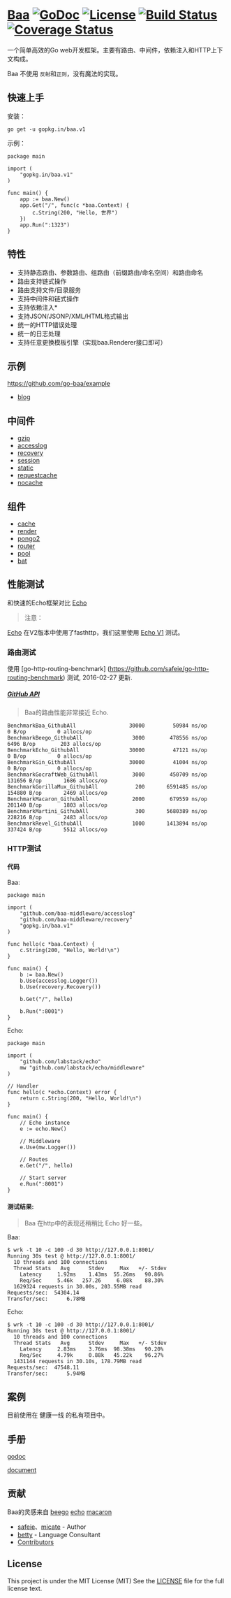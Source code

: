 # [Baa](http://go-baa.github.io/baa) [![GoDoc](http://img.shields.io/badge/go-documentation-blue.svg?style=flat-square)](http://godoc.org/github.com/go-baa/baa) [![License](http://img.shields.io/badge/license-mit-blue.svg?style=flat-square)](https://raw.githubusercontent.com/go-baa/baa/master/LICENSE) [![Build Status](http://img.shields.io/travis/go-baa/baa.svg?style=flat-square)](https://travis-ci.org/go-baa/baa) [![Coverage Status](http://img.shields.io/coveralls/go-baa/baa.svg?style=flat-square)](https://coveralls.io/r/go-baa/baa)

一个简单高效的Go web开发框架。主要有路由、中间件，依赖注入和HTTP上下文构成。

Baa 不使用 ``反射``和``正则``，没有魔法的实现。

## 快速上手

安装：

```
go get -u gopkg.in/baa.v1
```

示例：

```
package main

import (
    "gopkg.in/baa.v1"
)

func main() {
    app := baa.New()
    app.Get("/", func(c *baa.Context) {
        c.String(200, "Hello, 世界")
    })
    app.Run(":1323")
}
```

## 特性

* 支持静态路由、参数路由、组路由（前缀路由/命名空间）和路由命名
* 路由支持链式操作
* 路由支持文件/目录服务
* 支持中间件和链式操作
* 支持依赖注入*
* 支持JSON/JSONP/XML/HTML格式输出
* 统一的HTTP错误处理
* 统一的日志处理
* 支持任意更换模板引擎（实现baa.Renderer接口即可）

## 示例

https://github.com/go-baa/example

* [blog](https://github.com/go-baa/example/tree/master/blog)

## 中间件

* [gzip](https://github.com/baa-middleware/gzip)
* [accesslog](https://github.com/baa-middleware/accesslog)
* [recovery](https://github.com/baa-middleware/recovery)
* [session](https://github.com/baa-middleware/session)
* [static](https://github.com/baa-middleware/static)
* [requestcache](https://github.com/baa-middleware/requestcache)
* [nocache](https://github.com/baa-middleware/nocache)

## 组件

* [cache](https://github.com/go-baa/cache)
* [render](https://github.com/go-baa/render)
* [pongo2](https://github.com/go-baa/pongo2)
* [router](https://github.com/go-baa/router)
* [pool](https://github.com/go-baa/pool)
* [bat](https://github.com/go-baa/bat)

## 性能测试

和快速的Echo框架对比 [Echo](https://github.com/labstack/echo)

> 注意：

[Echo](https://github.com/labstack/echo) 在V2版本中使用了fasthttp，我们这里使用 [Echo V1](https://github.com/labstack/echo/releases/tag/v1.4) 测试。

### 路由测试

使用 [go-http-routing-benchmark] (https://github.com/safeie/go-http-routing-benchmark) 测试, 2016-02-27 更新.

##### [GitHub API](http://developer.github.com/v3)

> Baa的路由性能非常接近 Echo.

```
BenchmarkBaa_GithubAll          	   30000	     50984 ns/op	       0 B/op	       0 allocs/op
BenchmarkBeego_GithubAll        	    3000	    478556 ns/op	    6496 B/op	     203 allocs/op
BenchmarkEcho_GithubAll         	   30000	     47121 ns/op	       0 B/op	       0 allocs/op
BenchmarkGin_GithubAll          	   30000	     41004 ns/op	       0 B/op	       0 allocs/op
BenchmarkGocraftWeb_GithubAll   	    3000	    450709 ns/op	  131656 B/op	    1686 allocs/op
BenchmarkGorillaMux_GithubAll   	     200	   6591485 ns/op	  154880 B/op	    2469 allocs/op
BenchmarkMacaron_GithubAll      	    2000	    679559 ns/op	  201140 B/op	    1803 allocs/op
BenchmarkMartini_GithubAll      	     300	   5680389 ns/op	  228216 B/op	    2483 allocs/op
BenchmarkRevel_GithubAll        	    1000	   1413894 ns/op	  337424 B/op	    5512 allocs/op
```

### HTTP测试

#### 代码

Baa:

```
package main

import (
	"github.com/baa-middleware/accesslog"
	"github.com/baa-middleware/recovery"
	"gopkg.in/baa.v1"
)

func hello(c *baa.Context) {
	c.String(200, "Hello, World!\n")
}

func main() {
	b := baa.New()
	b.Use(accesslog.Logger())
	b.Use(recovery.Recovery())

	b.Get("/", hello)

	b.Run(":8001")
}
```

Echo:

```
package main

import (
	"github.com/labstack/echo"
	mw "github.com/labstack/echo/middleware"
)

// Handler
func hello(c *echo.Context) error {
	return c.String(200, "Hello, World!\n")
}

func main() {
	// Echo instance
	e := echo.New()

	// Middleware
	e.Use(mw.Logger())

	// Routes
	e.Get("/", hello)

	// Start server
	e.Run(":8001")
}
```

#### 测试结果:

> Baa 在http中的表现还稍稍比 Echo 好一些。

Baa:

```
$ wrk -t 10 -c 100 -d 30 http://127.0.0.1:8001/
Running 30s test @ http://127.0.0.1:8001/
  10 threads and 100 connections
  Thread Stats   Avg      Stdev     Max   +/- Stdev
    Latency     1.92ms    1.43ms  55.26ms   90.86%
    Req/Sec     5.46k   257.26     6.08k    88.30%
  1629324 requests in 30.00s, 203.55MB read
Requests/sec:  54304.14
Transfer/sec:      6.78MB
```

Echo:

```
$ wrk -t 10 -c 100 -d 30 http://127.0.0.1:8001/
Running 30s test @ http://127.0.0.1:8001/
  10 threads and 100 connections
  Thread Stats   Avg      Stdev     Max   +/- Stdev
    Latency     2.83ms    3.76ms  98.38ms   90.20%
    Req/Sec     4.79k     0.88k   45.22k    96.27%
  1431144 requests in 30.10s, 178.79MB read
Requests/sec:  47548.11
Transfer/sec:      5.94MB
```


## 案例

目前使用在 健康一线 的私有项目中。

## 手册

[godoc](http://godoc.org/github.com/go-baa/baa)

[document](#)


## 贡献

Baa的灵感来自 [beego](https://github.com/astaxie/beego) [echo](https://github.com/labstack/echo) [macaron](https://github.com/go-macaron/macaron)

- [safeie](https://github.com/safeie)、[micate](https://github.com/micate) - Author
- [betty](https://github.com/betty3039) - Language Consultant
- [Contributors](https://github.com/go-baa/baa/graphs/contributors)

## License

This project is under the MIT License (MIT) See the [LICENSE](https://raw.githubusercontent.com/go-baa/baa/master/LICENSE) file for the full license text.
